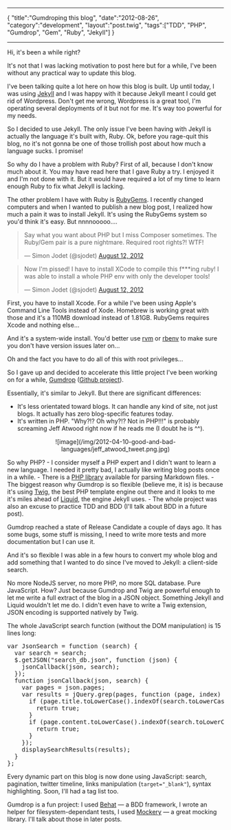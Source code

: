 ***
{
    "title":"Gumdroping this blog",
    "date":"2012-08-26",
    "category":"development",
    "layout":"post.twig",
    "tags":["TDD", "PHP", "Gumdrop", "Gem", "Ruby", "Jekyll"]
}
***

Hi, it's been a while right?

It's not that I was lacking motivation to post here but for a while, I've been without any practical way to update this blog.

I've been talking quite a lot here on how this blog is built. Up until today, I was using [Jekyll](http://jekyllrb.com/) and I was happy with it because Jekyll meant I could get rid of Wordpress. Don't get me wrong, Wordpress is a great tool, I'm operating several deployments of it but not for me. It's way too powerful for my needs.

So I decided to use Jekyll. The only issue I've been having with Jekyll is actually the language it's built with, Ruby. Ok, before you rage-quit this blog, no it's not gonna be one of those trollish post about how much a language sucks. I promise!

So why do I have a problem with Ruby? First of all, because I don't know much about it. You may have read here that I gave Ruby a try. I enjoyed it and I'm not done with it. But it would have required a lot of my time to learn enough Ruby to fix what Jekyll is lacking.

The other problem I have with Ruby is [RubyGems](http://rubygems.org/). I recently changed computers and when I wanted to publish a new blog post, I realized how much a pain it was to install Jekyll. It's using the RubyGems system so you'd think it's easy. But nnnnooooo.... 
<blockquote class="twitter-tweet tw-align-center"><p>Say what you want about PHP but I miss Composer sometimes. The Ruby/Gem pair is a pure nightmare. Required root rights?! WTF!</p>&mdash; Simon Jodet (@sjodet) <a href="https://twitter.com/sjodet/status/234715658699558912" data-datetime="2012-08-12T18:19:08+00:00">August 12, 2012</a></blockquote>
<blockquote class="twitter-tweet tw-align-center"><p>Now I'm pissed! I have to install XCode to compile this f***ing ruby! I was able to install a whole PHP env with only the developer tools!</p>&mdash; Simon Jodet (@sjodet) <a href="https://twitter.com/sjodet/status/234719423418748929" data-datetime="2012-08-12T18:34:06+00:00">August 12, 2012</a></blockquote>
<script src="//platform.twitter.com/widgets.js" charset="utf-8"></script>

First, you have to install Xcode. For a while I've been using Apple's Command Line Tools instead of Xode. Homebrew is working great with those and it's a 110MB download instead of 1.81GB. RubyGems requires Xcode and nothing else...  

And it's a system-wide install. You'd better use [rvm](https://rvm.io/) or [rbenv](https://github.com/sstephenson/rbenv) to make sure you don't have version issues later on...  

Oh and the fact you have to do all of this with root privileges...

So I gave up and decided to accelerate this little project I've been working on for a while, [Gumdrop](http://simonjodet.github.com/gumdrop/) ([Github project](https://github.com/simonjodet/gumdrop)).

Essentially, it's similar to Jekyll. But there are significant differences:

- It's less orientated toward blogs. It can handle any kind of site, not just blogs. It actually has zero blog-specific features today.
- It's written in PHP. "Why?!? Oh why?!? Not in PHP!!!" is probably screaming Jeff Atwood right now if he reads me (I doubt he is ^^).
<div align="center">![image](/img/2012-04-10-good-and-bad-languages/jeff_atwood_tweet.png.jpg)</div>

  So why PHP?
	- I consider myself a PHP expert and I didn't want to learn a new language. I needed it pretty bad, I actually like writing blog posts once in a while.
	- There is a [PHP library](http://michelf.ca/projects/php-markdown/) available for parsing Markdown files.
	- The biggest reason why Gumdrop is so flexible (believe me, it is) is because it's using [Twig](http://twig.sensiolabs.org/), the best PHP template engine out there and it looks to me it's miles ahead of [Liquid](http://liquidmarkup.org/), the engine Jekyll uses.
	- The whole project was also an excuse to practice TDD and BDD (I'll talk about BDD in a future post).


Gumdrop reached a state of Release Candidate a couple of days ago. It has some bugs, some stuff is missing, I need to write more tests and more documentation but I can use it.

And it's so flexible I was able in a few hours to convert my whole blog and add something that I wanted to do since I've moved to Jekyll: a client-side search.

No more NodeJS server, no more PHP, no more SQL database. Pure JavaScript. How? Just because Gumdrop and Twig are powerful enough to let me write a full extract of the blog in a JSON object. Something Jekyll and Liquid wouldn't let me do. I didn't even have to write a Twig extension, JSON encoding is supported natively by Twig.

The whole JavaScript search function (without the DOM manipulation) is 15 lines long:
<pre class="prettyprint">
var JsonSearch = function (search) {
  var search = search;
  $.getJSON("search_db.json", function (json) {
    jsonCallback(json, search);
  });
  function jsonCallback(json, search) {
    var pages = json.pages;
    var results = jQuery.grep(pages, function (page, index) {
      if (page.title.toLowerCase().indexOf(search.toLowerCase()) != -1) {
        return true;
      }
      if (page.content.toLowerCase().indexOf(search.toLowerCase()) != -1) {
        return true;
      }
    });
    displaySearchResults(results);
  }
};
</pre>

Every dynamic part on this blog is now done using JavaScript: search, pagination, twitter timeline, links manipulation (`target="_blank"`), syntax highlighting. Soon, I'll had a tag list too.

Gumdrop is a fun project: I used [Behat](http://behat.org/) — a BDD framework, I wrote an helper for filesystem-dependant tests, I used [Mockery](https://github.com/padraic/mockery) — a great mocking library. I'll talk about those in later posts.